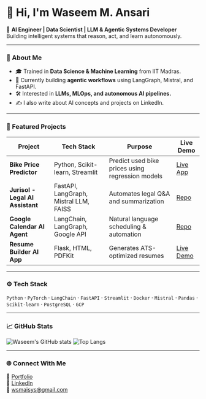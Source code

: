 # 👋 Hi, I'm Waseem M. Ansari  

🚀 **AI Engineer | Data Scientist | LLM & Agentic Systems Developer**  
Building intelligent systems that reason, act, and learn autonomously.

---

### 🧠 About Me
- 🎓 Trained in **Data Science & Machine Learning** from IIT Madras.  
- 🧩 Currently building **agentic workflows** using LangGraph, Mistral, and FastAPI.  
- 🛠️ Interested in **LLMs, MLOps, and autonomous AI pipelines.**  
- ✍️ I also write about AI concepts and projects on LinkedIn.

---

### 💼 Featured Projects
| Project | Tech Stack | Purpose | Live Demo |
|----------|-------------|----------|-----------|
| **Bike Price Predictor** | Python, Scikit-learn, Streamlit | Predict used bike prices using regression models | [Live App](https://your-link-here) |
| **Jurisol - Legal AI Assistant** | FastAPI, LangGraph, Mistral LLM, FAISS | Automates legal Q&A and summarization | [Repo](https://github.com/wsmaisys/jurisol-ai) |
| **Google Calendar AI Agent** | LangChain, LangGraph, Google API | Natural language scheduling & automation | [Repo](https://github.com/wsmaisys/calendar-agent) |
| **Resume Builder AI App** | Flask, HTML, PDFKit | Generates ATS-optimized resumes | [Live Demo](https://your-link-here) |

---

### ⚙️ Tech Stack
`Python` · `PyTorch` · `LangChain` · `FastAPI` · `Streamlit` · `Docker` · `Mistral` · `Pandas` · `Scikit-learn` · `PostgreSQL` · `GCP`

---

### 📈 GitHub Stats
![Waseem's GitHub stats](https://github-readme-stats.vercel.app/api?username=wsmaisys&show_icons=true&theme=radical)
![Top Langs](https://github-readme-stats.vercel.app/api/top-langs/?username=wsmaisys&layout=compact&theme=radical)

---

### 🌐 Connect With Me
🔗 [Portfolio](https://wsmaisys.github.io/waseemmansari.github.io/)  
💼 [LinkedIn](https://linkedin.com/in/waseemmansari)  
📧 wsmaisys@gmail.com  
